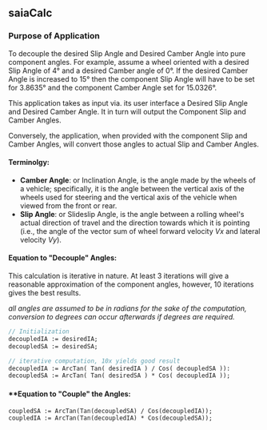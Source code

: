## saiaCalc #

### Purpose of Application

To decouple the desired Slip Angle and Desired Camber Angle into pure component angles.  For example, assume a wheel oriented with a desired Slip Angle of 4° and a desired Camber angle of 0°.  If the desired Camber Angle is increased to 15° then the component Slip Angle will have to be set for 3.8635° and the component Camber Angle set for 15.0326°.

This application takes as input via. its user interface a Desired Slip Angle and Desired Camber Angle.  It in turn will output the Component Slip and Camber Angles.

Conversely, the application, when provided with the component Slip and Camber Angles, will convert those angles to actual Slip and Camber Angles. 

#### **Terminolgy:**

* **Camber Angle**: or Inclination Angle, is the angle made by the wheels of a vehicle; specifically, it is the angle between the vertical axis of the wheels used for steering and the vertical axis of the vehicle when viewed from the front or rear.
* **Slip Angle**: or Slideslip Angle,  is the angle between a rolling wheel's actual direction of travel and the direction towards which it is pointing (i.e., the angle of the vector sum of wheel forward velocity *Vx* and lateral velocity *Vy*). 

#### **Equation to "Decouple" Angles:**

This calculation is iterative in nature.  At least 3 iterations will give a reasonable approximation of the component angles, however, 10 iterations gives the best results.

*all angles are assumed to be in radians for the sake of the computation, conversion to degrees can occur afterwards if degrees are required.*

```pascal  
// Initialization  
decoupledIA := desiredIA;  
decoupledSA := desiredSA;

// iterative computation, 10x yields good result  
decoupledIA := ArcTan( Tan( desiredIA ) / Cos( decoupledSA )):  
decoupledSA := ArcTan( Tan( desiredSA ) * Cos( decoupledIA ));  
```
 
#### **Equation to "Couple" the Angles:  

```pascal
coupledSA := ArcTan(Tan(decoupledSA) / Cos(decoupledIA));  
coupledIA := ArcTan(Tan(decoupledIA) * Cos(decoupledSA));  
```
